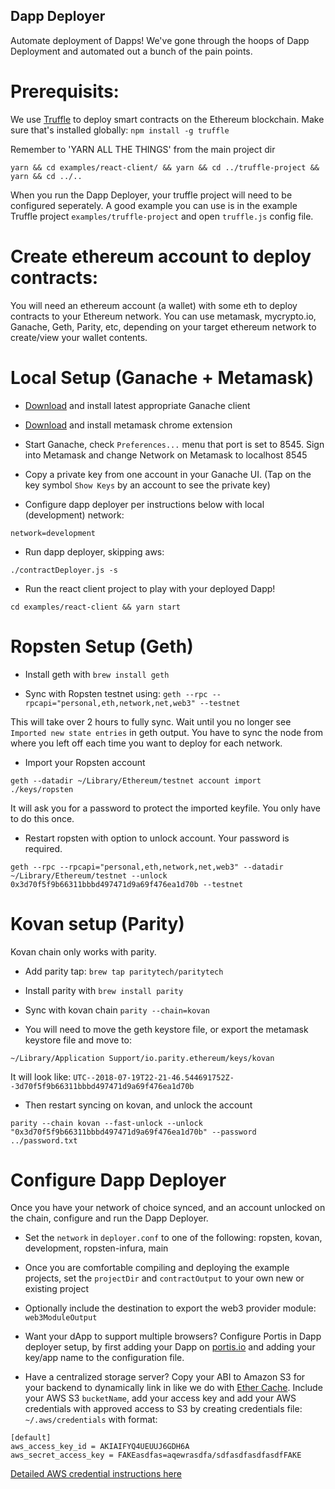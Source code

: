 ## Dapp Deployer

Automate deployment of Dapps!  We've gone through the hoops of Dapp Deployment and automated out a bunch of the pain points.

# Prerequisits:  

We use [Truffle](https://truffleframework.com) to deploy smart contracts on the Ethereum blockchain.  Make sure that's installed globally:
`npm install -g truffle`

Remember to 'YARN ALL THE THINGS' from the main project dir

`yarn && cd examples/react-client/ && yarn && cd ../truffle-project && yarn && cd ../..`

When you run the Dapp Deployer, your truffle project will need to be configured seperately.  A good example you can use is in the example  Truffle project  `examples/truffle-project` and open `truffle.js` config file.

# Create ethereum account to deploy contracts:

You will need an ethereum account (a wallet) with some eth to deploy contracts to your Ethereum network.  You can use metamask, mycrypto.io, Ganache, Geth, Parity, etc, depending on your target ethereum network to create/view your wallet contents.

# Local Setup (Ganache + Metamask)

* [Download](https://github.com/trufflesuite/ganache/releases) and install latest appropriate Ganache client

* [Download](https://metamask.io/) and install metamask chrome extension

* Start Ganache, check `Preferences...` menu that port is set to 8545. Sign into Metamask and change Network on Metamask to localhost 8545 

* Copy a private key from one account in your Ganache UI. (Tap on the key symbol `Show Keys` by an account to see the private key)

* Configure dapp deployer per instructions below with local (development) network: 

`network=development`

* Run dapp deployer, skipping aws:

`./contractDeployer.js -s`

* Run the react client project to play with your deployed Dapp!

`cd examples/react-client && yarn start`

# Ropsten Setup (Geth)

* Install geth with 
`brew install geth`

* Sync with Ropsten testnet using:
`geth --rpc --rpcapi="personal,eth,network,net,web3" --testnet`

This will take over 2 hours to fully sync. Wait until you no longer see `Imported new state entries` in geth output.  You have to sync the node from where you left off each time you want to deploy for each network.

* Import your Ropsten account

`geth --datadir ~/Library/Ethereum/testnet account import ./keys/ropsten`

It will ask you for a password to protect the imported keyfile.  You only have to do this once.

* Restart ropsten with option to unlock account. Your password is required.

`geth --rpc --rpcapi="personal,eth,network,net,web3" --datadir ~/Library/Ethereum/testnet --unlock 0x3d70f5f9b66311bbbd497471d9a69f476ea1d70b --testnet`

# Kovan setup (Parity)

Kovan chain only works with parity.  

* Add parity tap: 
`brew tap paritytech/paritytech`

* Install parity with 
`brew install parity`

* Sync with kovan chain
`parity --chain=kovan`

* You will need to move the geth keystore file, or export the metamask keystore file and move to:

`~/Library/Application Support/io.parity.ethereum/keys/kovan`

It will look like:
`UTC--2018-07-19T22-21-46.544691752Z--3d70f5f9b66311bbbd497471d9a69f476ea1d70b`

*  Then restart syncing on kovan, and unlock the account

`parity --chain kovan --fast-unlock --unlock "0x3d70f5f9b66311bbbd497471d9a69f476ea1d70b" --password ../password.txt`


# Configure Dapp Deployer

Once you have your network of choice synced, and an account unlocked on the chain, configure and run the Dapp Deployer.

* Set the `network` in `deployer.conf` to one of the following:
ropsten, kovan, development, ropsten-infura, main

* Once you are comfortable compiling and deploying the example projects, set the `projectDir` and `contractOutput` to your own new or existing project

* Optionally include the destination to export the web3 provider module: `web3ModuleOutput`

* Want your dApp to support multiple browsers?  Configure Portis in Dapp deployer setup, by first adding your Dapp on [portis.io](https://portis.io) and adding your key/app name to the configuration file.

* Have a centralized storage server? Copy your ABI to Amazon S3 for your backend to dynamically link in like we do with [Ether Cache](https://github.com/XYOracleNetwork/ether-cache).  Include your AWS S3 `bucketName`, add your access key and add your AWS credentials with approved access to S3 by creating credentials file:
`~/.aws/credentials` with format:

```
[default]
aws_access_key_id = AKIAIFYQ4UEUUJ6GDH6A
aws_secret_access_key = FAKEasdfas=aqewrasdfa/sdfasdfasdfasdfFAKE
```

 [Detailed AWS credential instructions here](https://docs.aws.amazon.com/sdk-for-java/v1/developer-guide/setup-credentials.html)






